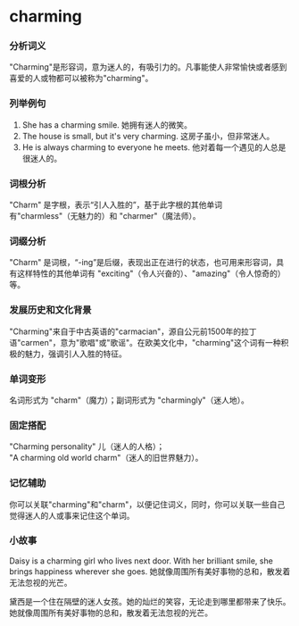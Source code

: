 # charming

### 分析词义

  

"Charming"是形容词，意为迷人的，有吸引力的。凡事能使人非常愉快或者感到喜爱的人或物都可以被称为"charming"。

  

### 列举例句

  

1.  She has a charming smile. 她拥有迷人的微笑。
2.  The house is small, but it's very charming. 这房子虽小，但非常迷人。
3.  He is always charming to everyone he meets. 他对着每一个遇见的人总是很迷人的。

  

### 词根分析

  

"Charm" 是字根，表示“引人入胜的”，基于此字根的其他单词有"charmless"（无魅力的）和 "charmer"（魔法师）。

  

### 词缀分析

  

"Charm" 是词根，“-ing”是后缀，表现出正在进行的状态，也可用来形容词，具有这样特性的其他单词有 "exciting"（令人兴奋的）、"amazing"（令人惊奇的）等。

  

### 发展历史和文化背景

  

"Charming"来自于中古英语的"carmacian"，源自公元前1500年的拉丁语"carmen"，意为"歌唱"或"歌谣"。在欧美文化中，"charming"这个词有一种积极的魅力，强调引人入胜的特征。

  

### 单词变形

  

名词形式为 "charm"（魔力）；副词形式为 "charmingly"（迷人地）。

  

### 固定搭配

  

"Charming personality" 儿（迷人的人格）；  
"A charming old world charm"（迷人的旧世界魅力）。

  

### 记忆辅助

  

你可以关联"charming"和"charm"，以便记住词义，同时，你可以关联一些自己觉得迷人的人或事来记住这个单词。

  

### 小故事

  

Daisy is a charming girl who lives next door. With her brilliant smile, she brings happiness wherever she goes. 她就像周围所有美好事物的总和，散发着无法忽视的光芒。

  

黛西是一个住在隔壁的迷人女孩。她的灿烂的笑容，无论走到哪里都带来了快乐。她就像周围所有美好事物的总和，散发着无法忽视的光芒。
